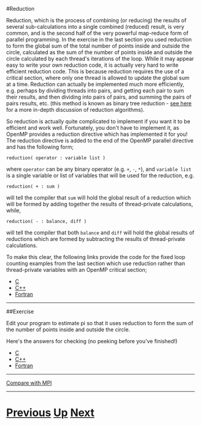 #Reduction

Reduction, which is the process of combining (or reducing) the results of 
several sub-calculations into a single combined (reduced) result, is very 
common, and is the second half of the very powerful map-reduce form of 
parallel programming. In the exercise in the last section you used reduction 
to form the global sum of the total number of points inside and outside the circle, 
calculated as the sum of the number of points inside and outside the circle 
calculated by each thread's iterations of the loop. While it may appear easy to
write your own reduction code, it is actually very hard to write efficient 
reduction code. This is because reduction requires the use of a critical section, 
where only one thread is allowed to update the global sum at a time. Reduction 
can actually be implemented much more efficiently, e.g. perhaps by dividing 
threads into pairs, and getting each pair to sum their results, and then dividing 
into pairs of pairs, and summing the pairs of pairs results, etc. (this method 
is known as binary tree reduction - [see here](http://www.drdobbs.com/architecture-and-design/parallel-pattern-7-reduce/222000718) 
for a more in-depth discussion of reduction algorithms).

So reduction is actually quite complicated to implement if you want it to be 
efficient and work well. Fortunately, you don't have to implement it, 
as OpenMP provides a reduction directive which has implemented it for you! 
The reduction directive is added to the end of the OpenMP parallel directive 
and has the following form;

    reduction( operator : variable list )

where `operator` can be any binary operator (e.g. `+`, `-`, `*`), and `variable list` 
is a single variable or list of variables that will be used for the reduction, e.g.

    reduction( + : sum )

will tell the compiler that `sum` will hold the global result of a reduction 
which will be formed by adding together the results of thread-private calculations, while,

    reduction( - : balance, diff )

will tell the compiler that both `balance` and `diff` will hold the global results 
of reductions which are formed by subtracting the results of thread-private calculations.

To make this clear, the following links provide the code for the fixed loop counting 
examples from the last section which use reduction rather than thread-private 
variables with an OpenMP critical section;

* [C](reduction_c.md)
* [C++](reduction_cpp.md)
* [Fortran](reduction_f77.md)

***

##Exercise

Edit your program to estimate pi so that it uses reduction to form the sum of the 
number of points inside and outside the circle.

Here's the answers for checking (no peeking before you've finished!)

* [C](reduction_answer_c.md)
* [C++](reduction_answer_cpp.md)
* [Fortran](reduction_answer_f77.md)

***

[Compare with MPI](../beginning_mpi/reduction.md)

***

# [Previous](critical.md) [Up](README.md) [Next](mapreduce.md) 
